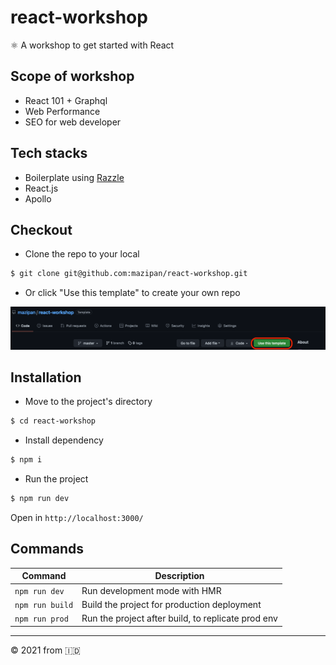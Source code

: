 # react-workshop

⚛️ A workshop to get started with React

## Scope of workshop

- React 101 + Graphql
- Web Performance
- SEO for web developer

## Tech stacks

- Boilerplate using [Razzle](https://razzlejs.org/getting-started)
- React.js
- Apollo

## Checkout

- Clone the repo to your local

```bash
$ git clone git@github.com:mazipan/react-workshop.git
```

- Or click "Use this template" to create your own repo

![](screenshots/01-use-template.png)

## Installation

- Move to the project's directory

```bash
$ cd react-workshop
```

- Install dependency

```bash
$ npm i
```

- Run the project

```bash
$ npm run dev
```

Open in `http://localhost:3000/`

## Commands

| Command         | Description                                        |
| --------------- | -------------------------------------------------- |
| `npm run dev`   | Run development mode with HMR                      |
| `npm run build` | Build the project for production deployment        |
| `npm run prod`  | Run the project after build, to replicate prod env |

---

© 2021 from 🇮🇩
